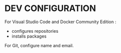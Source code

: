 # DEV CONFIGURATION

For Visual Studio Code and Docker Community Edition :

- configures repositories
- installs packages

For Git, configure name and email.

